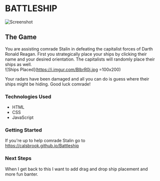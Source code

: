 # BATTLESHIP

![Screenshot](https://i.imgur.com/4EACjIf.png)
## The Game
You are assisting comrade Stalin in defeating the capitalist forces of Darth Ronald Reagan.  First you strategically place your ships by clicking their name and your desired orientation.  The capitalists will randomly place their ships as well.  
![Ships Placed](https://i.imgur.com/BIbrR0j.jpg =100x200)

Your radars have been damaged and all you can do is guess where their ships might be hiding.  Good luck comrade!
### Technologies Used
* HTML
* CSS
* JavaScript

### Getting Started
If you're up to help comrade Stalin go to https://calsbrook.github.io/Battleship

### Next Steps
When I get back to this I want to add drag and drop ship placement and more fun banter.